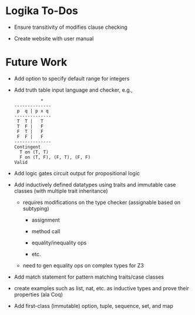 Logika To-Dos
=============

* Ensure transitivity of modifies clause checking

* Create website with user manual


Future Work
===========

* Add option to specify default range for integers

* Add truth table input language and checker, e.g.,

  ```
            *
  -------------- 
   p  q | p ∧ q 
  --------------
   T  T |   T  
   T  F |   F
   F  T |   F
   F  F |   F
  --------------
  Contingent
    T on (T, T)
    F on (T, F), (F, T), (F, F)
  Valid
  ```
  
* Add logic gates circuit output for propositional logic 

* Add inductively defined datatypes using traits and immutable case classes (with multiple trait inheritance)
 
  * requires modifications on the type checker (assignable based on subtyping)
  
    * assignment
    
    * method call
    
    * equality/inequality ops
    
    * etc.
    
  * need to gen equality ops on complex types for Z3
    
* Add match statement for pattern matching traits/case classes

* create examples such as list, nat, etc. as inductive types and prove their properties (ala Coq)

* Add first-class (immutable) option, tuple, sequence, set, and map
